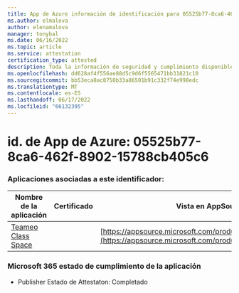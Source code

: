 ```yaml
---
title: App de Azure información de identificación para 05525b77-8ca6-462f-8902-15788cb405c6
ms.author: elmalova
author: elenamalova
manager: tonybal
ms.date: 06/16/2022
ms.topic: article
ms.service: attestation
certification_type: attested
description: Toda la información de seguridad y cumplimiento disponible para 05525b77-8ca6-462f-8902-15788cb405c6.
ms.openlocfilehash: dd628af4f556ae88d5c9d6f5565471bb31821c10
ms.sourcegitcommit: bb53eca8ac8750b33a86501b91c332f74e998edc
ms.translationtype: MT
ms.contentlocale: es-ES
ms.lasthandoff: 06/17/2022
ms.locfileid: "66132395"
---
```

# <a name="azure-app-id-05525b77-8ca6-462f-8902-15788cb405c6"></a>id. de App de Azure: 05525b77-8ca6-462f-8902-15788cb405c6


### <a name="apps-associated-with-this-id"></a>Aplicaciones asociadas a este identificador:
| **Nombre de la aplicación** | **Certificado** | **Vista en AppSource** |
|--------------|---------------|-----------------------|
| [Teameo Class Space](../forward/WA200003630.md) |  | [https://appsource.microsoft.com/product/office/WA200003630](https://appsource.microsoft.com/product/office/WA200003630) |

### <a name="microsoft-365-app-compliance-status"></a>Microsoft 365 estado de cumplimiento de la aplicación
- Publisher Estado de Attestaton: Completado
